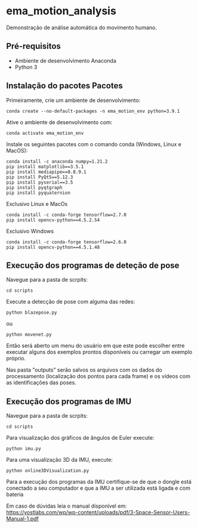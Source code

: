 # ema_motion_analysis

Demonstração de análise automática do movimento humano.

<!-- COLOCAR AQUI GIF DE UMA DETECÇÃO DE POSE -->

<!-- COLOCAR AQUI GRÁFICO DE UMA DETECÇÃO DE MOVIMENTO -->

## Pré-requisitos

- Ambiente de desenvolvimento Anaconda
- Python 3


## Instalação do pacotes Pacotes

Primeiramente, crie um ambiente de desenvolvimento:
```
conda create --no-default-packages -n ema_motion_env python=3.9.1
```
Ative o ambiente de desenvolvimento com:
```
conda activate ema_motion_env
```
Instale os seguintes pacotes com o comando conda (Windows, Linux e MacOS):
```
conda install -c anaconda numpy=1.21.2
pip install matplotlib==3.5.1
pip install mediapipe==0.8.9.1
pip install PyQt5==5.12.3
pip install pyserial==3.5
pip install pyqtgraph
pip install pyquaternion
```

Exclusivo Linux e MacOs
```
conda install -c conda-forge tensorflow=2.7.0
pip install opencv-python==4.5.2.54
```

Exclusivo Windows
```
conda install -c conda-forge tensorflow=2.6.0
pip install opencv-python==4.5.1.48
```
## Execução dos programas de deteção de pose

Navegue para a pasta de scrpits:
```
cd scripts
```

Execute a detecção de pose com alguma das redes:

```
python blazepose.py
```
ou

```
python movenet.py
```

Então será aberto um menu do usuário em que este pode escolher entre executar alguns dos exemplos prontos disponíveis ou carregar um exemplo próprio.

Nas pasta "outputs" serão salvos os arquivos com os dados do processamento (localização dos pontos para cada frame) e os vídeos com as identificações das poses.

## Execução dos programas de IMU

Navegue para a pasta de scrpits:
```
cd scripts
```

Para visualização dos gráficos de ângulos de Euler execute:
```
python imu.py
```
Para uma visualização 3D da IMU, execute:
```
python online3DVisualization.py
```

Para a execução dos programas da IMU certifique-se de que o dongle está conectado a seu computador e que a IMU a ser utilizada está ligada e com bateria

Em caso de dúvidas leia o manual disponível em: 
https://yostlabs.com/wp/wp-content/uploads/pdf/3-Space-Sensor-Users-Manual-1.pdf